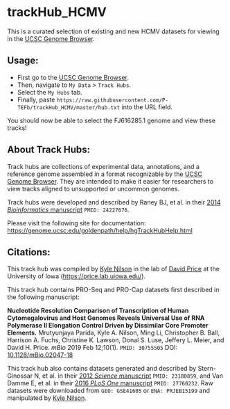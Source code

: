 # trackHub_HCMV

This is a curated selection of existing and new HCMV datasets for viewing in the [UCSC Genome Browser](http://genome.ucsc.edu).

## Usage:

- First go to the [UCSC Genome Browser](http://genome.ucsc.edu).
- Then, navigate to `My Data` > `Track Hubs`.
- Select the `My Hubs` tab.
- Finally, paste `https://raw.githubusercontent.com/P-TEFb/trackHub_HCMV/master/hub.txt` into the URL field.

You should now be able to select the FJ616285.1 genome and view these tracks!

## About Track Hubs:

Track hubs are collections of experimental data, annotations, and a reference genome assembled in a format recognizable by the [UCSC Genome Browser](http://genome.ucsc.edu). They are intended to make it easier for researchers to view tracks aligned to unsupported or uncommon genomes.

Track hubs were developed and described by Raney BJ, et al. in their [2014 *Bioinformatics* manuscript](http://dx.doi.org/10.1093/bioinformatics/btt637) `PMID: 24227676`.

Please visit the following site for documentation: https://genome.ucsc.edu/goldenpath/help/hgTrackHubHelp.html

## Citations:

This track hub was compiled by [Kyle Nilson](https://github.com/kylenilson) in the lab of [David Price](https://github.com/P-TEFb) at the University of Iowa (https://price.lab.uiowa.edu/).

This track hub contains PRO-Seq and PRO-Cap datasets first described in the following manuscript:

**Nucleotide Resolution Comparison of Transcription of Human Cytomegalovirus and Host Genomes Reveals Universal Use of RNA Polymerase II Elongation Control Driven by Dissimilar Core Promoter Elements.** Mrutyunjaya Parida, Kyle A. Nilson, Ming Li, Christopher B. Ball, Harrison A. Fuchs, Christine K. Lawson, Donal S. Luse, Jeffery L. Meier, and David H. Price. *mBio* 2019 Feb 12;10(1). `PMID: 30755505` DOI: [10.1128/mBio.02047-18](https://doi.org/10.1128/mBio.02047-18)  

This track hub also contains datasets generated and described by Stern-Ginossar N, et al. in their [2012 *Science* manuscript](http://dx.doi.org/10.1126/science.1227919) `PMID: 23180859`, and Van Damme E, et al. in their [2016 *PLoS One* manuscript](http://dx.doi.org/10.1371/journal.pone.0164843) `PMID: 27760232`. Raw datasets were downloaded from `GEO: GSE41605` or `ENA: PRJEB15199` and manipulated by [Kyle Nilson](https://github.com/kylenilson).
